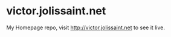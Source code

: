 victor.jolissaint.net
=====================

My Homepage repo, visit http://victor.jolissaint.net to see it live.
